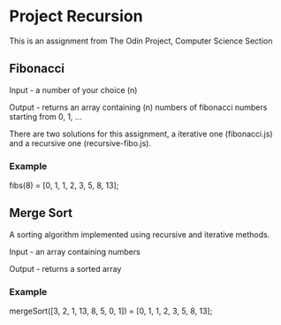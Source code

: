 # Project Recursion
This is an assignment from The Odin Project, Computer Science Section

## Fibonacci
Input - a number of your choice (n)

Output - returns an array containing (n) numbers of fibonacci numbers starting from 0, 1, ...

There are two solutions for this assignment, a iterative one (fibonacci.js) and a recursive one (recursive-fibo.js).

### Example
fibs(8) = [0, 1, 1, 2, 3, 5, 8, 13];

## Merge Sort
A sorting algorithm implemented using recursive and iterative methods.

Input - an array containing numbers

Output - returns a sorted array

### Example
mergeSort([3, 2, 1, 13, 8, 5, 0, 1]) = [0, 1, 1, 2, 3, 5, 8, 13];